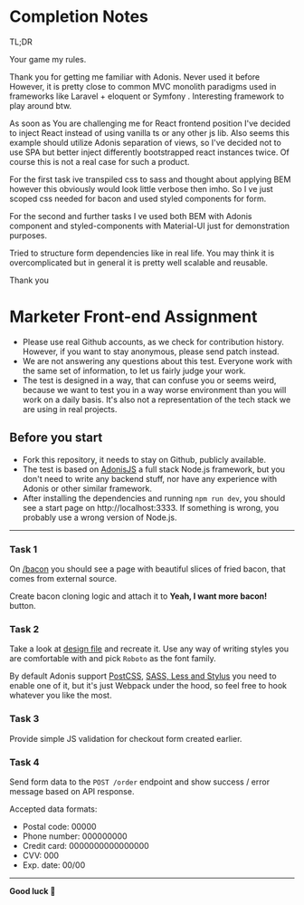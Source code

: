 # Completion Notes

TL;DR

Your game my rules.

Thank you for getting me familiar with Adonis. Never used it before However, it is pretty close to common MVC monolith 
paradigms used in frameworks like Laravel + eloquent or Symfony . Interesting framework to play around btw.


As soon as You are challenging me for React frontend position I've decided to inject React instead of using vanilla ts 
or any other js lib. Also seems this example should utilize Adonis separation of views, so I've decided not
to use SPA but better inject differently bootstrapped react instances twice. Of course this is not a real case for such a product.


For the first task ive transpiled css to sass and thought about applying BEM however this obviously would look little 
verbose then imho. So I ve just scoped css needed for bacon and used styled components for form.

For the second and further tasks I ve used both BEM with Adonis component and styled-components with Material-UI just 
for demonstration purposes.

Tried to structure form dependencies like in real life. You may think it is overcomplicated but in general it is pretty well
scalable and reusable.

Thank you

# Marketer Front-end Assignment

* Please use real Github accounts, as we check for contribution history. However, if you want to stay anonymous, please send patch instead.
* We are not answering any questions about this test. Everyone work with the same set of information, to let us fairly judge your work.
* The test is designed in a way, that can confuse you or seems weird, because we want to test you in a way worse environment than you will work on a daily basis. It's also not a representation of the tech stack we are using in real projects.

## Before you start
* Fork this repository, it needs to stay on Github, publicly available.
* The test is based on [AdonisJS](https://adonisjs.com/) a full stack Node.js framework, but you don't need to write any backend stuff, nor have any experience with Adonis or other similar framework.
* After installing the dependencies and running `npm run dev`, you should see a start page on http://localhost:3333. If something is wrong, you probably use a wrong version of Node.js.

---

### Task 1
On [/bacon](http://localhost:3333/bacon) you should see a page with beautiful slices of fried bacon, that comes from external source.

Create bacon cloning logic and attach it to **Yeah, I want more bacon!** button.

### Task 2
Take a look at [design file](./design.png) and recreate it. Use any way of writing styles you are comfortable with and pick `Roboto` as the font family.

By default Adonis support [PostCSS](https://docs.adonisjs.com/guides/assets-manager#setup-postcss), [SASS, Less and Stylus](https://docs.adonisjs.com/guides/assets-manager#setup-sass-less-and-stylus) you need to enable one of it, but it's just Webpack under the hood, so feel free to hook whatever you like the most.

### Task 3
Provide simple JS validation for checkout form created earlier.

### Task 4
Send form data to the `POST /order` endpoint and show success / error message based on API response.

Accepted data formats:
* Postal code: 00000
* Phone number: 000000000
* Credit card: 0000000000000000
* CVV: 000
* Exp. date: 00/00

---

**Good luck 🤗**
